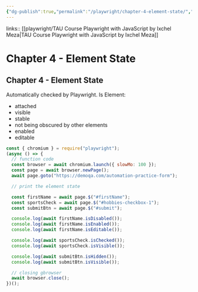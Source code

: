 ```yaml
---
{"dg-publish":true,"permalink":"/playwright/chapter-4-element-state/","tags":["playwright"]}
---
```


links:: [[playwright/TAU Course Playwright with JavaScript by Ixchel Meza\|TAU Course Playwright with JavaScript by Ixchel Meza]]

# Chapter 4 - Element State

## Chapter 4 - Element State

Automatically checked by Playwright. Is Element:

- attached
- visible
- stable
- not being obscured by other elements 
- enabled
- editable

```JavaScript
const { chromium } = require("playwright");
(async () => {
  // function code
  const browser = await chromium.launch({ slowMo: 100 });
  const page = await browser.newPage();
  await page.goto("https://demoqa.com/automation-practice-form");

  // print the element state

  const firstName = await page.$("#firstName");
  const sportsCheck = await page.$("#hobbies-checkbox-1");
  const submitBtn = await page.$("#submit");

  console.log(await firstName.isDisabled());
  console.log(await firstName.isEnabled());
  console.log(await firstName.isEditable());

  console.log(await sportsCheck.isChecked());
  console.log(await sportsCheck.isVisible());

  console.log(await submitBtn.isHidden());
  console.log(await submitBtn.isVisible());

  // closing gbrowser
  await browser.close();
})();

```